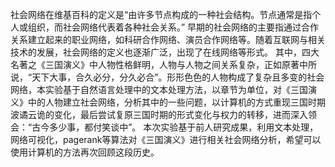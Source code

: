 社会网络在维基百科的定义是“由许多节点构成的一种社会结构。节点通常是指个人或组织，而社会网络代表着各种社会关系。” 早期的社会网络的主要指通过合作关系建立起来的职业网络，如科研合作网络、演员合作网络等。随着互联网与相关技术的发展，社会网络的定义也逐渐广泛，出现了在线网络等形式。
其中，四大名著之《三国演义》中人物性格鲜明，人物与人物之间关系复杂，正如原著中所说，“天下大事，合久必分，分久必合”。形形色色的人物构成了复杂且多变的社会网络，本实验基于自然语言处理中的文本处理方法，以章节为单位，对《三国演义》中的人物建立社会网络，分析其中的一些问题，以计算机的方式重现三国时期波谲云诡的变化，最后尝试复原三国时期的形式变化与权力的转移，进而深入领会：“古今多少事，都付笑谈中”。
本次实验基于前人研究成果，利用文本处理，网络可视化，pagerank等算法对《三国演义》进行相关社会网络分析，希望可以使用计算机的方法再次回顾这段历史。
